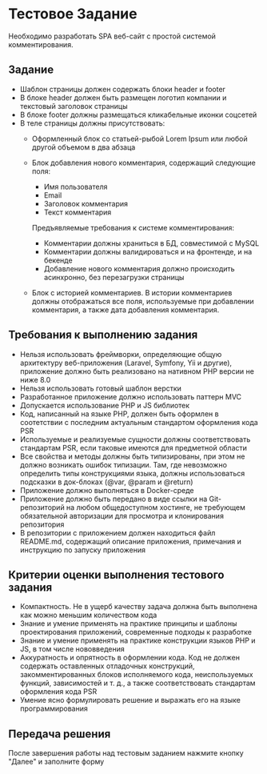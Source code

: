 # Тестовое Задание

Необходимо разработать SPA веб-сайт с простой системой комментирования.

## Задание

-   Шаблон страницы должен содержать блоки header и footer
-   В блоке header должен быть размещен логотип компании и текстовый заголовок страницы
-   В блоке footer должны размещаться кликабельные иконки соцсетей
-   В теле страницы должны присутствовать:
    -   Оформленный блок со статьей-рыбой Lorem Ipsum или любой другой объемом в два абзаца
    -   Блок добавления нового комментария, содержащий следующие поля:
        
        -   Имя пользователя
        -   Email
        -   Заголовок комментария
        -   Текст комментария
        
        Предъявляемые требования к системе комментирования:
        -   Комментарии должны храниться в БД, совместимой с MySQL
        -   Комментарии должны валидироваться и на фронтенде, и на бекенде
        -   Добавление нового комментария должно происходить асинхронно, без перезагрузки страницы
    -   Блок с историей комментариев. В истории комментариев должны отображаться все поля, используемые при добавлении комментария, а также дата добавления комментария.

## Требования к выполнению задания

-   Нельзя использовать фреймворки, определяющие общую архитектуру веб-приложения (Laravel, Symfony, Yii и другие), приложение должно быть реализовано на нативном PHP версии не ниже 8.0
-   Нельзя использовать готовый шаблон верстки
-   Разработанное приложение должно использовать паттерн MVC
-   Допускается использование PHP и JS библиотек
-   Код, написанный на языке PHP, должен быть оформлен в соотетствии с последним актуальным стандартом оформления кода PSR
-   Используемые и реализуемые сущности должны соответствовать стандартам PSR, если таковые имеются для предметной области
-   Все свойства и методы должны быть типизированы, при этом не должно возникать ошибок типизации. Там, где невозможно определить типы конструкциями языка, должны использоваться подсказки в док-блоках (@var, @param и @return)
-   Приложение должно выполняться в Docker-среде
-   Приложение должно быть передано в виде ссылки на Git-репозиторий на любом общедоступном хостинге, не требующем обязательной авторизации для просмотра и клонирования репозитория
-   В репозитории с приложением должен находиться файл README.md, содержащий описание приложения, примечания и инструкцию по запуску приложения

## Критерии оценки выполнения тестового задания

-   Компактность. Не в ущерб качеству задача должна быть выполнена как можно меньшим количеством кода
-   Знание и умение применять на практике принципы и шаблоны проектирования приложений, современные подходы к разработке
-   Знание и умение применять на практике конструкции языков PHP и JS, в том числе нововведения
-   Аккуратность и опрятность в оформлении кода. Код не должен содержать оставленных отладочных конструкций, закомментированных блоков исполняемого кода, неиспользуемых функций, зависимостей и т. д., а также соответствовать стандартам оформления кода PSR
-   Умение ясно формулировать решение и выражать его на языке программирования

## Передача решения

После завершения работы над тестовым заданием нажмите кнопку "Далее" и заполните форму
